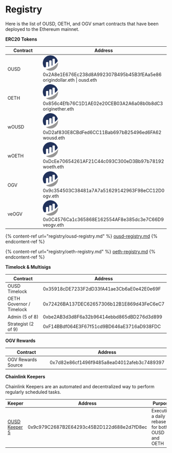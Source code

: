 # Registry

Here is the list of OUSD, OETH, and OGV smart contracts that have been deployed to the Ethereum mainnet.&#x20;

**ERC20 Tokens**

<table><thead><tr><th width="180">Contract</th><th>Address</th></tr></thead><tbody><tr><td>OUSD</td><td><a href="https://etherscan.io/address/0x2A8e1E676Ec238d8A992307B495b45B3fEAa5e86"><img src="../.gitbook/assets/image (16).png" alt="" data-size="line"></a> 0x2A8e1E676Ec238d8A992307B495b45B3fEAa5e86<br>origindollar.eth | ousd.eth</td></tr><tr><td>OETH</td><td><a href="https://etherscan.io/address/0x856c4Efb76C1D1AE02e20CEB03A2A6a08b0b8dC3"><img src="../.gitbook/assets/image (2) (1).png" alt="" data-size="line"></a> 0x856c4Efb76C1D1AE02e20CEB03A2A6a08b0b8dC3<br>originether.eth</td></tr><tr><td>wOUSD</td><td><a href="https://etherscan.io/address/0xD2af830E8CBdFed6CC11Bab697bB25496ed6FA62"><img src="../.gitbook/assets/image (24).png" alt="" data-size="line"></a> 0xD2af830E8CBdFed6CC11Bab697bB25496ed6FA62<br>wousd.eth</td></tr><tr><td>wOETH</td><td><a href="https://etherscan.io/address/0xDcEe70654261AF21C44c093C300eD3Bb97b78192"><img src="../.gitbook/assets/image (8).png" alt="" data-size="line"></a> 0xDcEe70654261AF21C44c093C300eD3Bb97b78192<br>woeth.eth</td></tr><tr><td>OGV</td><td><a href="https://etherscan.io/address/0x9c354503C38481a7A7a51629142963F98eCC12D0"><img src="../.gitbook/assets/image (25) (1).png" alt="" data-size="line"></a> 0x9c354503C38481a7A7a51629142963F98eCC12D0<br>ogv.eth</td></tr><tr><td>veOGV</td><td><a href="https://etherscan.io/address/0x0C4576Ca1c365868E162554AF8e385dc3e7C66D9"><img src="../.gitbook/assets/image (10) (2).png" alt="" data-size="line"></a> 0x0C4576Ca1c365868E162554AF8e385dc3e7C66D9<br>veogv.eth</td></tr></tbody></table>

{% content-ref url="registry/ousd-registry.md" %}
[ousd-registry.md](registry/ousd-registry.md)
{% endcontent-ref %}

{% content-ref url="registry/oeth-registry.md" %}
[oeth-registry.md](registry/oeth-registry.md)
{% endcontent-ref %}

**Timelock & Multisigs**

<table><thead><tr><th width="198">Contract</th><th>Address</th></tr></thead><tbody><tr><td>OUSD Timelock</td><td>0x35918cDE7233F2dD33fA41ae3Cb6aE0e42E0e69F</td></tr><tr><td>OETH Governor / Timelock</td><td>0x72426BA137DEC62657306b12B1E869d43FeC6eC7</td></tr><tr><td>Admin (5 of 8)</td><td>0xbe2AB3d3d8F6a32b96414ebbd865dBD276d3d899</td></tr><tr><td>Strategist (2 of 9)</td><td>0xF14BBdf064E3F67f51cd9BD646aE3716aD938FDC</td></tr></tbody></table>

**OGV Rewards**

<table><thead><tr><th width="194">Contract</th><th>Address</th></tr></thead><tbody><tr><td>OGV Rewards Source</td><td>0x7d82e86cf1496f9485a8ea04012afeb3c7489397</td></tr></tbody></table>

**Chainlink Keepers**

Chainlink Keepers are an automated and decentralized way to perform regularly scheduled tasks.

| Keeper                                                                                                                               | Address                                    | Purpose                                         |
| ------------------------------------------------------------------------------------------------------------------------------------ | ------------------------------------------ | ----------------------------------------------- |
| [OUSD Keeper 5](https://automation.chain.link/mainnet/80310800131671020338601273445439145162738398695605141883575959303659215247238) | 0x9c979C2687B2E64293c45B2D122d688e2d7fD8ec | Executing a daily rebase for both OUSD and OETH |
